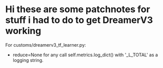 # Hi these are some patchnotes for stuff i had to do to get DreamerV3 working

For customs/dreamerv3_tf_learner.py: 
- reduce=None for any call self.metrics.log_dict() with '_L_TOTAL' as a logging string.